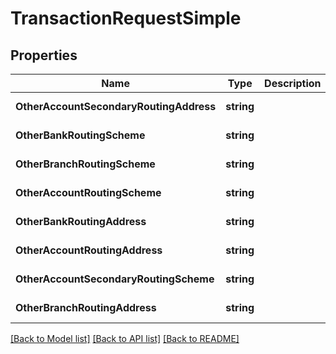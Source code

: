 # TransactionRequestSimple

## Properties
Name | Type | Description | Notes
------------ | ------------- | ------------- | -------------
**OtherAccountSecondaryRoutingAddress** | **string** |  | [default to null]
**OtherBankRoutingScheme** | **string** |  | [default to null]
**OtherBranchRoutingScheme** | **string** |  | [default to null]
**OtherAccountRoutingScheme** | **string** |  | [default to null]
**OtherBankRoutingAddress** | **string** |  | [default to null]
**OtherAccountRoutingAddress** | **string** |  | [default to null]
**OtherAccountSecondaryRoutingScheme** | **string** |  | [default to null]
**OtherBranchRoutingAddress** | **string** |  | [default to null]

[[Back to Model list]](../README.md#documentation-for-models) [[Back to API list]](../README.md#documentation-for-api-endpoints) [[Back to README]](../README.md)


